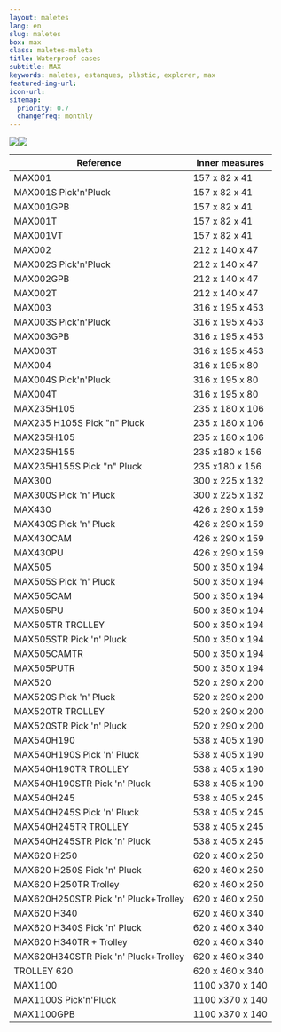 ```yaml
---
layout: maletes
lang: en
slug: maletes
box: max
class: maletes-maleta
title: Waterproof cases
subtitle: MAX
keywords: maletes, estanques, plàstic, explorer, max
featured-img-url:
icon-url: 
sitemap:
  priority: 0.7
  changefreq: monthly
--- 
```


<p class="text-center"><img src="{{ site.base_url }}/assets/img/01-thumbnail-box-fort-maletes-plastic-estanques-logo-max-cases.jpg"><img src="{{ site.base_url }}/assets/img/01-thumbnail-box-fort-maletes-plastic-estanques-max-cases.jpg"></p>

Reference|Inner measures
--- | ---
MAX001|157 x 82 x 41
MAX001S Pick'n'Pluck|157 x 82 x 41
MAX001GPB|157 x 82 x 41
MAX001T|157 x 82 x 41
MAX001VT|157 x 82 x 41
MAX002|212 x 140 x 47
MAX002S Pick'n'Pluck|212 x 140 x 47
MAX002GPB|212 x 140 x 47
MAX002T|212 x 140 x 47
MAX003|316 x 195 x 453
MAX003S Pick'n'Pluck|316 x 195 x 453
MAX003GPB|316 x 195 x 453
MAX003T|316 x 195 x 453
MAX004|316 x 195 x 80
MAX004S Pick'n'Pluck|316 x 195 x 80
MAX004T|316 x 195 x 80
MAX235H105|235 x 180 x 106
MAX235 H105S Pick "n" Pluck|235 x 180 x 106
MAX235H105|235 x 180 x 106
MAX235H155|235 x180 x 156
MAX235H155S Pick "n" Pluck|235 x180 x 156
MAX300|300 x 225 x 132
MAX300S Pick 'n' Pluck|300 x 225 x 132
MAX430|426 x 290 x 159
MAX430S Pick 'n' Pluck|426 x 290 x 159
MAX430CAM|426 x 290 x 159
MAX430PU|426 x 290 x 159
MAX505|500 x 350 x 194
MAX505S Pick 'n' Pluck|500 x 350 x 194
MAX505CAM|500 x 350 x 194
MAX505PU|500 x 350 x 194
MAX505TR TROLLEY|500 x 350 x 194
MAX505STR Pick 'n' Pluck|500 x 350 x 194
MAX505CAMTR|500 x 350 x 194
MAX505PUTR|500 x 350 x 194
MAX520|520 x 290 x 200
MAX520S Pick 'n' Pluck|520 x 290 x 200
MAX520TR TROLLEY|520 x 290 x 200
MAX520STR Pick 'n' Pluck|520 x 290 x 200
MAX540H190|538 x 405 x 190
MAX540H190S Pick 'n' Pluck|538 x 405 x 190
MAX540H190TR TROLLEY|538 x 405 x 190
MAX540H190STR Pick 'n' Pluck|538 x 405 x 190
MAX540H245|538 x 405 x 245
MAX540H245S Pick 'n' Pluck|538 x 405 x 245
MAX540H245TR TROLLEY|538 x 405 x 245
MAX540H245STR Pick 'n' Pluck|538 x 405 x 245
MAX620 H250|620 x 460 x 250
MAX620 H250S Pick 'n' Pluck|620 x 460 x 250
MAX620 H250TR Trolley|620 x 460 x 250
MAX620H250STR Pick 'n' Pluck+Trolley|620 x 460 x 250
MAX620 H340|620 x 460 x 340
MAX620 H340S Pick 'n' Pluck|620 x 460 x 340
MAX620 H340TR + Trolley|620 x 460 x 340
MAX620H340STR Pick 'n' Pluck+Trolley|620 x 460 x 340
TROLLEY 620|620 x 460 x 340
MAX1100|1100 x370 x 140
MAX1100S Pick'n'Pluck|1100 x370 x 140
MAX1100GPB|1100 x370 x 140